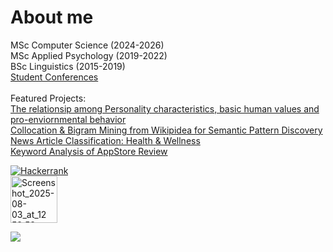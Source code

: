 About me
======================================================================================================================================
MSc Computer Science (2024-2026)
<br />
MSc Applied Psychology (2019-2022)
<br />
BSc Linguistics (2015-2019)
<br />
[Student Conferences](https://linguanet.ru/fakultety-i-instituty/institut-inostrannykh-yazykov-imeni-morisa-toreza/fakultet-angliyskogo-yazyka/studencheskoe-nauchnoe-obshchestvo/arkhiv-meropriyatiy/)
<br />
<br />
Featured Projects:
<br />
[The relationsip among Personality characteristics, basic human values and pro-enviornmental behavior](https://github.com/zettlingzettel/PEB)
<br />
[Collocation & Bigram Mining from Wikipidea for Semantic Pattern Discovery](https://github.com/zettlingzettel/Wiki-NLP)
<br />
[News Article Classification: Health & Wellness](https://github.com/zettlingzettel/News-Classification)
<br />
[Keyword Analysis of AppStore Review](https://github.com/zettlingzettel/UX-Reviews-AppStore)

<p align='left'>
   <a href="https://www.hackerrank.com/profile/anna_smolenova"><img alt="Hackerrank" src="https://img.shields.io/badge/-Hackerrank-2EC866?style=for-the-badge&logo=HackerRank&logoColor=white" /></a>
  &nbsp;
</br>
   <a href="https://www.hackerrank.com/profile/anna_smolenova"><img  width="75" height="75" alt="Screenshot_2025-08-03_at_12 53 53-removebg-preview" src="https://github.com/user-attachments/assets/6fd78021-3f81-4528-b2c9-b1d0fd820566" /></a>
</br>

 
</p>

<img  src="https://github-readme-stats.vercel.app/api/top-langs/?username=zettlingzettel&layout=compact&langs_count=8&theme=tokyonight&size_weight=0.5&count_weight=0.5" />
